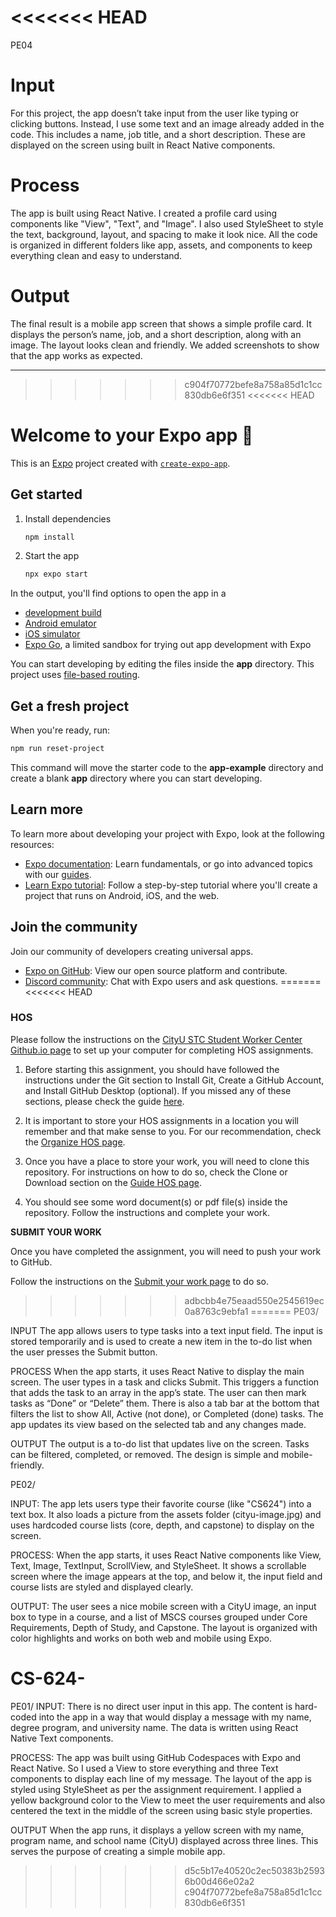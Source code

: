 <<<<<<< HEAD
=======
PE04
# Input  
For this project, the app doesn’t take input from the user like typing or clicking buttons. Instead, I use some text and an image already added in the code. This includes a name, job title, and a short description. These are displayed on the screen using built in React Native components.

# Process  
The app is built using React Native. I created a profile card using components like "View", "Text", and "Image". I also used StyleSheet to style the text, background, layout, and spacing to make it look nice. All the code is organized in different folders like app, assets, and components to keep everything clean and easy to understand.

# Output  
The final result is a mobile app screen that shows a simple profile card. It displays the person’s name, job, and a short description, along with an image. The layout looks clean and friendly. We added screenshots to show that the app works as expected.

-------------------------------------------------------------------------------------------------------------------------------------------------------------------------------------------------------------

>>>>>>> c904f70772befe8a758a85d1c1cc830db6e6f351
<<<<<<< HEAD
# Welcome to your Expo app 👋

This is an [Expo](https://expo.dev) project created with [`create-expo-app`](https://www.npmjs.com/package/create-expo-app).

## Get started

1. Install dependencies

   ```bash
   npm install
   ```

2. Start the app

   ```bash
   npx expo start
   ```

In the output, you'll find options to open the app in a

- [development build](https://docs.expo.dev/develop/development-builds/introduction/)
- [Android emulator](https://docs.expo.dev/workflow/android-studio-emulator/)
- [iOS simulator](https://docs.expo.dev/workflow/ios-simulator/)
- [Expo Go](https://expo.dev/go), a limited sandbox for trying out app development with Expo

You can start developing by editing the files inside the **app** directory. This project uses [file-based routing](https://docs.expo.dev/router/introduction).

## Get a fresh project

When you're ready, run:

```bash
npm run reset-project
```

This command will move the starter code to the **app-example** directory and create a blank **app** directory where you can start developing.

## Learn more

To learn more about developing your project with Expo, look at the following resources:

- [Expo documentation](https://docs.expo.dev/): Learn fundamentals, or go into advanced topics with our [guides](https://docs.expo.dev/guides).
- [Learn Expo tutorial](https://docs.expo.dev/tutorial/introduction/): Follow a step-by-step tutorial where you'll create a project that runs on Android, iOS, and the web.

## Join the community

Join our community of developers creating universal apps.

- [Expo on GitHub](https://github.com/expo/expo): View our open source platform and contribute.
- [Discord community](https://chat.expo.dev): Chat with Expo users and ask questions.
=======
<<<<<<< HEAD


### HOS


Please follow the instructions on the [CityU STC Student Worker Center Github.io page](https://cityuseattle.github.io/) to set up your computer for completing HOS assignments. 

1. Before starting this assignment, you should have followed the instructions under the Git section to Install Git, Create a GitHub Account, and Install GitHub Desktop (optional). If you missed any of these sections, please check the guide [here](https://cityuseattle.github.io/docs/git).

2. It is important to store your HOS assignments in a location you will remember and that make sense to you. For our recommendation, check the [Organize HOS page](https://cityuseattle.github.io/docs/hoporhos/organization/).

3. Once you have a place to store your work, you will need to clone this repository. For instructions on how to do so, check the Clone or Download section on the [Guide HOS page](https://cityuseattle.github.io/docs/hoporhos/guide/).

4. You should see some word document(s) or pdf file(s) inside the repository. Follow the instructions and complete your work. 

<strong>SUBMIT YOUR WORK </strong>

Once you have completed the assignment, you will need to push your work to GitHub.

Follow the instructions on the [Submit your work page](https://cityuseattle.github.io/docs/hoporhos/submit/) to do so.
>>>>>>> adbcbb4e75eaad550e2545619ec0a8763c9ebfa1
=======
PE03/

INPUT
The app allows users to type tasks into a text input field. The input is stored temporarily and is used to create a new item in the to-do list when the user presses the Submit button.

PROCESS
When the app starts, it uses React Native to display the main screen. The user types in a task and clicks Submit. This triggers a function that adds the task to an array in the app’s state. The user can then mark tasks as “Done” or “Delete” them. There is also a tab bar at the bottom that filters the list to show All, Active (not done), or Completed (done) tasks. The app updates its view based on the selected tab and any changes made.

OUTPUT
The output is a to-do list that updates live on the screen. Tasks can be filtered, completed, or removed. The design is simple and mobile-friendly.


PE02/

INPUT:
The app lets users type their favorite course (like "CS624") into a text box. It also loads a picture from the assets folder (cityu-image.jpg) and uses hardcoded course lists (core, depth, and capstone) to display on the screen.

PROCESS:
When the app starts, it uses React Native components like View, Text, Image, TextInput, ScrollView, and StyleSheet. It shows a scrollable screen where the image appears at the top, and below it, the input field and course lists are styled and displayed clearly.

OUTPUT:
The user sees a nice mobile screen with a CityU image, an input box to type in a course, and a list of MSCS courses grouped under Core Requirements, Depth of Study, and Capstone. The layout is organized with color highlights and works on both web and mobile using Expo.


# CS-624-
PE01/
INPUT:
There is no direct user input in this app. The content is hard-coded into the app in a way that would display a message with my name, degree program, and university name. The data is written using React Native Text components.

PROCESS:
The app was built using GitHub Codespaces with Expo and React Native. So I used a View to store everything and three Text components to display each line of my message. The layout of the app is styled using StyleSheet as per the assignment requirement. I applied a yellow background color to the View to meet the user requirements and also centered the text in the middle of the screen using basic style properties.

OUTPUT 
When the app runs, it displays a yellow screen with my name, program name, and school name (CityU) displayed across three lines. This serves the purpose of creating a simple mobile app.
>>>>>>> d5c5b17e40520c2ec50383b25936b00d466e02a2
>>>>>>> c904f70772befe8a758a85d1c1cc830db6e6f351
